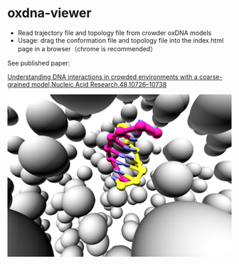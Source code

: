 # oxdna-viewer
- Read trajectory file and topology file from crowder oxDNA models
- Usage: drag the conformation file and topology file into the index.html page in a browser（chrome is recommended）

See published paper:


[Understanding DNA interactions in crowded
environments with a coarse-grained model,Nucleic Acid Research,48,10726–10738](https://academic.oup.com/nar/article/48/19/10726/5921301)


![image](screen_shot.png)

